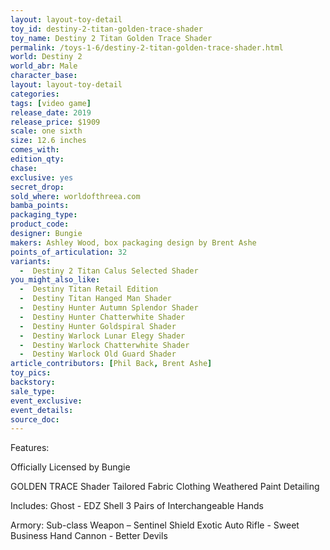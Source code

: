 ```yaml
---
layout: layout-toy-detail 
toy_id: destiny-2-titan-golden-trace-shader
toy_name: Destiny 2 Titan Golden Trace Shader
permalink: /toys-1-6/destiny-2-titan-golden-trace-shader.html
world: Destiny 2
world_abr: Male
character_base: 
layout: layout-toy-detail
categories: 
tags: [video game]
release_date: 2019
release_price: $1909
scale: one sixth
size: 12.6 inches
comes_with: 
edition_qty: 
chase: 
exclusive: yes
secret_drop: 
sold_where: worldofthreea.com
bamba_points: 
packaging_type: 
product_code: 
designer: Bungie
makers: Ashley Wood, box packaging design by Brent Ashe
points_of_articulation: 32
variants: 
  -  Destiny 2 Titan Calus Selected Shader
you_might_also_like: 
  -  Destiny Titan Retail Edition
  -  Destiny Titan Hanged Man Shader
  -  Destiny Hunter Autumn Splendor Shader
  -  Destiny Hunter Chatterwhite Shader
  -  Destiny Hunter Goldspiral Shader
  -  Destiny Warlock Lunar Elegy Shader
  -  Destiny Warlock Chatterwhite Shader
  -  Destiny Warlock Old Guard Shader
article_contributors: [Phil Back, Brent Ashe]
toy_pics: 
backstory: 
sale_type: 
event_exclusive: 
event_details: 
source_doc: 
---
```

Features:

Officially Licensed by Bungie 

GOLDEN TRACE Shader 
Tailored Fabric Clothing
Weathered Paint Detailing 

Includes:
Ghost - EDZ Shell
3 Pairs of Interchangeable Hands 

Armory:
Sub-class Weapon – Sentinel Shield 
Exotic Auto Rifle - Sweet Business
Hand Cannon - Better Devils 